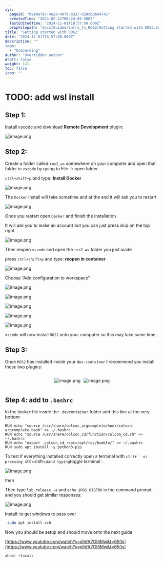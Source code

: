 ```yaml
---
sys:
  pageId: "89e0a78c-4e2b-4070-b327-d28cb0694742"
  createdTime: "2024-08-21T00:24:00.000Z"
  lastEditedTime: "2024-11-01T18:57:00.000Z"
  propFilepath: "docs/Guides/intro_to_ROS2/Getting started with ROS2.md"
title: "Getting started with ROS2"
date: "2024-11-01T18:57:00.000Z"
description: ""
tags:
  - "Onboarding"
author: "Overridden author"
draft: false
weight: 141
toc: false
icon: ""
---
```


# TODO: add wsl install

## Step 1:

[Install vscode](https://code.visualstudio.com/download) and download **Remote Development** plugin:

![image.png](https://prod-files-secure.s3.us-west-2.amazonaws.com/d518164a-d88e-44d1-a4ee-3adb3bd8bce0/efb52993-1881-4a40-b95e-6f020334f022/image.png?X-Amz-Algorithm=AWS4-HMAC-SHA256&X-Amz-Content-Sha256=UNSIGNED-PAYLOAD&X-Amz-Credential=ASIAZI2LB466XWMFC4JS%2F20250222%2Fus-west-2%2Fs3%2Faws4_request&X-Amz-Date=20250222T121151Z&X-Amz-Expires=3600&X-Amz-Security-Token=IQoJb3JpZ2luX2VjEMP%2F%2F%2F%2F%2F%2F%2F%2F%2F%2FwEaCXVzLXdlc3QtMiJHMEUCIQD74hlIxHt%2Fw%2BX7OK7aqcWJwGckhl3wu6f%2FWksZNaGxQAIgf3CUVi4BXmgkCIwubo9OuvJ1W7IdYvxTnPzbp0TJaGsqiAQI7P%2F%2F%2F%2F%2F%2F%2F%2F%2F%2FARAAGgw2Mzc0MjMxODM4MDUiDOZ9ixt41f13eq0JXSrcAzlqYHRGdEELXqV0ry7srdoYi1xds1OK3gm%2Fh%2BdULnBqp5Wk2MhWk3QCGVRHUIVHLl89v78m4UqBXveKnMs0q4bZRN2oh6RpQnhnMhOjcSjrFS%2BkJTOldoCe9LhSD77NLYyPElucVnjjE6qHvcSJNeUq8A1DCv1sDQbl9ZxSnryXrGMtETDEytRgRMaqo6LChasOv0ZylLnq7BhJj%2BgAo0L5venDSGZRUWoOKdd%2FdEqOaghgqYzM6TZWh70bP4Duje%2FxwuZ1zb0EatdX0ISSxR77WCwTTwR91D4dgTp3jT7hPVEYkra32XSk1gYOwUQaq91NFn%2F7ACosMS8lQJYNaJfq8IR%2FCCVm9uftdIBPqi%2F6W3SaAilcZBCOAvF%2Fv5VITDH3Quh1B3bZnfe0PBnVX5N47bdJZUYw7X7%2BzRbnaKu5Uu6sY9wAus7IW1g3bza6yKE7jXL0QNGogbS0wbLvgRy7ZaNL8WawvtXYuJK5HZfOJP%2BmLVW0mp%2F66ZoqnyXLgahO8uZoCUgKw1zA0zefNfIz1ag%2FHewfWiyhffqrvBA5CBEoFPaHx1uoXG6gPZVRWe3v71NrqboQjAc4s%2FV1csas3lFzmU9%2BvoDNJnlKvEaKWWDRuI4iav632KVDMJTk5r0GOqUBdHR03m1SBzzoxPyMIDWqk8J%2FznVecpBy3v8tf6CeE0ebm8lmP7kszpIa6bikiXI3kv5YJHsITpiMz42EaeyRW36HS2Pqap2I9DeOrK1FkdoHmOgi%2BLrSja%2B4UWUFkcPMVOgJbZwURGt6S5c5t4rzs7bzGtWSqvA6ezCOuxfG%2Fj32azPaTO7t3MdyosNzVZDi7kbmlIx6ZYStZGv516sTo88m5ayl&X-Amz-Signature=3d1838917b8bd3d5953c57e89e659cb4fff42bbf39b3f166665ed14c65e8ae8f&X-Amz-SignedHeaders=host&x-id=GetObject)

## Step 2:

Create a folder called `ros2_ws` somewhere on your computer and open that folder in `vscode` by going to File → open folder 

`ctrl+shift+p` and type: **Install Docker**

![image.png](https://prod-files-secure.s3.us-west-2.amazonaws.com/d518164a-d88e-44d1-a4ee-3adb3bd8bce0/2269dc0e-1cd5-47ff-bceb-c04ad9b2eab0/image.png?X-Amz-Algorithm=AWS4-HMAC-SHA256&X-Amz-Content-Sha256=UNSIGNED-PAYLOAD&X-Amz-Credential=ASIAZI2LB466XWMFC4JS%2F20250222%2Fus-west-2%2Fs3%2Faws4_request&X-Amz-Date=20250222T121151Z&X-Amz-Expires=3600&X-Amz-Security-Token=IQoJb3JpZ2luX2VjEMP%2F%2F%2F%2F%2F%2F%2F%2F%2F%2FwEaCXVzLXdlc3QtMiJHMEUCIQD74hlIxHt%2Fw%2BX7OK7aqcWJwGckhl3wu6f%2FWksZNaGxQAIgf3CUVi4BXmgkCIwubo9OuvJ1W7IdYvxTnPzbp0TJaGsqiAQI7P%2F%2F%2F%2F%2F%2F%2F%2F%2F%2FARAAGgw2Mzc0MjMxODM4MDUiDOZ9ixt41f13eq0JXSrcAzlqYHRGdEELXqV0ry7srdoYi1xds1OK3gm%2Fh%2BdULnBqp5Wk2MhWk3QCGVRHUIVHLl89v78m4UqBXveKnMs0q4bZRN2oh6RpQnhnMhOjcSjrFS%2BkJTOldoCe9LhSD77NLYyPElucVnjjE6qHvcSJNeUq8A1DCv1sDQbl9ZxSnryXrGMtETDEytRgRMaqo6LChasOv0ZylLnq7BhJj%2BgAo0L5venDSGZRUWoOKdd%2FdEqOaghgqYzM6TZWh70bP4Duje%2FxwuZ1zb0EatdX0ISSxR77WCwTTwR91D4dgTp3jT7hPVEYkra32XSk1gYOwUQaq91NFn%2F7ACosMS8lQJYNaJfq8IR%2FCCVm9uftdIBPqi%2F6W3SaAilcZBCOAvF%2Fv5VITDH3Quh1B3bZnfe0PBnVX5N47bdJZUYw7X7%2BzRbnaKu5Uu6sY9wAus7IW1g3bza6yKE7jXL0QNGogbS0wbLvgRy7ZaNL8WawvtXYuJK5HZfOJP%2BmLVW0mp%2F66ZoqnyXLgahO8uZoCUgKw1zA0zefNfIz1ag%2FHewfWiyhffqrvBA5CBEoFPaHx1uoXG6gPZVRWe3v71NrqboQjAc4s%2FV1csas3lFzmU9%2BvoDNJnlKvEaKWWDRuI4iav632KVDMJTk5r0GOqUBdHR03m1SBzzoxPyMIDWqk8J%2FznVecpBy3v8tf6CeE0ebm8lmP7kszpIa6bikiXI3kv5YJHsITpiMz42EaeyRW36HS2Pqap2I9DeOrK1FkdoHmOgi%2BLrSja%2B4UWUFkcPMVOgJbZwURGt6S5c5t4rzs7bzGtWSqvA6ezCOuxfG%2Fj32azPaTO7t3MdyosNzVZDi7kbmlIx6ZYStZGv516sTo88m5ayl&X-Amz-Signature=f2849d42df7291c68681e39605bf9ef8cce839bece465ea0de9098bfdf81f8bc&X-Amz-SignedHeaders=host&x-id=GetObject)

The `Docker` install will take sometime and at the end it will ask you to restart

![image.png](https://prod-files-secure.s3.us-west-2.amazonaws.com/d518164a-d88e-44d1-a4ee-3adb3bd8bce0/ed233f78-be33-4b1f-b89c-9c346c0e961e/image.png?X-Amz-Algorithm=AWS4-HMAC-SHA256&X-Amz-Content-Sha256=UNSIGNED-PAYLOAD&X-Amz-Credential=ASIAZI2LB466XWMFC4JS%2F20250222%2Fus-west-2%2Fs3%2Faws4_request&X-Amz-Date=20250222T121151Z&X-Amz-Expires=3600&X-Amz-Security-Token=IQoJb3JpZ2luX2VjEMP%2F%2F%2F%2F%2F%2F%2F%2F%2F%2FwEaCXVzLXdlc3QtMiJHMEUCIQD74hlIxHt%2Fw%2BX7OK7aqcWJwGckhl3wu6f%2FWksZNaGxQAIgf3CUVi4BXmgkCIwubo9OuvJ1W7IdYvxTnPzbp0TJaGsqiAQI7P%2F%2F%2F%2F%2F%2F%2F%2F%2F%2FARAAGgw2Mzc0MjMxODM4MDUiDOZ9ixt41f13eq0JXSrcAzlqYHRGdEELXqV0ry7srdoYi1xds1OK3gm%2Fh%2BdULnBqp5Wk2MhWk3QCGVRHUIVHLl89v78m4UqBXveKnMs0q4bZRN2oh6RpQnhnMhOjcSjrFS%2BkJTOldoCe9LhSD77NLYyPElucVnjjE6qHvcSJNeUq8A1DCv1sDQbl9ZxSnryXrGMtETDEytRgRMaqo6LChasOv0ZylLnq7BhJj%2BgAo0L5venDSGZRUWoOKdd%2FdEqOaghgqYzM6TZWh70bP4Duje%2FxwuZ1zb0EatdX0ISSxR77WCwTTwR91D4dgTp3jT7hPVEYkra32XSk1gYOwUQaq91NFn%2F7ACosMS8lQJYNaJfq8IR%2FCCVm9uftdIBPqi%2F6W3SaAilcZBCOAvF%2Fv5VITDH3Quh1B3bZnfe0PBnVX5N47bdJZUYw7X7%2BzRbnaKu5Uu6sY9wAus7IW1g3bza6yKE7jXL0QNGogbS0wbLvgRy7ZaNL8WawvtXYuJK5HZfOJP%2BmLVW0mp%2F66ZoqnyXLgahO8uZoCUgKw1zA0zefNfIz1ag%2FHewfWiyhffqrvBA5CBEoFPaHx1uoXG6gPZVRWe3v71NrqboQjAc4s%2FV1csas3lFzmU9%2BvoDNJnlKvEaKWWDRuI4iav632KVDMJTk5r0GOqUBdHR03m1SBzzoxPyMIDWqk8J%2FznVecpBy3v8tf6CeE0ebm8lmP7kszpIa6bikiXI3kv5YJHsITpiMz42EaeyRW36HS2Pqap2I9DeOrK1FkdoHmOgi%2BLrSja%2B4UWUFkcPMVOgJbZwURGt6S5c5t4rzs7bzGtWSqvA6ezCOuxfG%2Fj32azPaTO7t3MdyosNzVZDi7kbmlIx6ZYStZGv516sTo88m5ayl&X-Amz-Signature=bd75815b2f08415e985dbcc65833594b2b54ac78a2e3d0a9a9860f5f8eae565d&X-Amz-SignedHeaders=host&x-id=GetObject)

Once you restart open `Docker` and finish the installation

It will ask you to make an account but you can just press skip on the top right

![image.png](https://prod-files-secure.s3.us-west-2.amazonaws.com/d518164a-d88e-44d1-a4ee-3adb3bd8bce0/21010ad9-1659-4fd9-9f59-9932a09b2a3d/image.png?X-Amz-Algorithm=AWS4-HMAC-SHA256&X-Amz-Content-Sha256=UNSIGNED-PAYLOAD&X-Amz-Credential=ASIAZI2LB466XWMFC4JS%2F20250222%2Fus-west-2%2Fs3%2Faws4_request&X-Amz-Date=20250222T121151Z&X-Amz-Expires=3600&X-Amz-Security-Token=IQoJb3JpZ2luX2VjEMP%2F%2F%2F%2F%2F%2F%2F%2F%2F%2FwEaCXVzLXdlc3QtMiJHMEUCIQD74hlIxHt%2Fw%2BX7OK7aqcWJwGckhl3wu6f%2FWksZNaGxQAIgf3CUVi4BXmgkCIwubo9OuvJ1W7IdYvxTnPzbp0TJaGsqiAQI7P%2F%2F%2F%2F%2F%2F%2F%2F%2F%2FARAAGgw2Mzc0MjMxODM4MDUiDOZ9ixt41f13eq0JXSrcAzlqYHRGdEELXqV0ry7srdoYi1xds1OK3gm%2Fh%2BdULnBqp5Wk2MhWk3QCGVRHUIVHLl89v78m4UqBXveKnMs0q4bZRN2oh6RpQnhnMhOjcSjrFS%2BkJTOldoCe9LhSD77NLYyPElucVnjjE6qHvcSJNeUq8A1DCv1sDQbl9ZxSnryXrGMtETDEytRgRMaqo6LChasOv0ZylLnq7BhJj%2BgAo0L5venDSGZRUWoOKdd%2FdEqOaghgqYzM6TZWh70bP4Duje%2FxwuZ1zb0EatdX0ISSxR77WCwTTwR91D4dgTp3jT7hPVEYkra32XSk1gYOwUQaq91NFn%2F7ACosMS8lQJYNaJfq8IR%2FCCVm9uftdIBPqi%2F6W3SaAilcZBCOAvF%2Fv5VITDH3Quh1B3bZnfe0PBnVX5N47bdJZUYw7X7%2BzRbnaKu5Uu6sY9wAus7IW1g3bza6yKE7jXL0QNGogbS0wbLvgRy7ZaNL8WawvtXYuJK5HZfOJP%2BmLVW0mp%2F66ZoqnyXLgahO8uZoCUgKw1zA0zefNfIz1ag%2FHewfWiyhffqrvBA5CBEoFPaHx1uoXG6gPZVRWe3v71NrqboQjAc4s%2FV1csas3lFzmU9%2BvoDNJnlKvEaKWWDRuI4iav632KVDMJTk5r0GOqUBdHR03m1SBzzoxPyMIDWqk8J%2FznVecpBy3v8tf6CeE0ebm8lmP7kszpIa6bikiXI3kv5YJHsITpiMz42EaeyRW36HS2Pqap2I9DeOrK1FkdoHmOgi%2BLrSja%2B4UWUFkcPMVOgJbZwURGt6S5c5t4rzs7bzGtWSqvA6ezCOuxfG%2Fj32azPaTO7t3MdyosNzVZDi7kbmlIx6ZYStZGv516sTo88m5ayl&X-Amz-Signature=d99bd4e0906ee9e5fbebeb8f45d25dcd875057ae546a155f5010defe95bb47d2&X-Amz-SignedHeaders=host&x-id=GetObject)

Then reopen `vscode` and open the `ros2_ws` folder you just made

press `ctrl+shift+p` and type: **reopen in container**

![image.png](https://prod-files-secure.s3.us-west-2.amazonaws.com/d518164a-d88e-44d1-a4ee-3adb3bd8bce0/4e93b8c2-41ad-488c-8095-c74205196118/image.png?X-Amz-Algorithm=AWS4-HMAC-SHA256&X-Amz-Content-Sha256=UNSIGNED-PAYLOAD&X-Amz-Credential=ASIAZI2LB466XWMFC4JS%2F20250222%2Fus-west-2%2Fs3%2Faws4_request&X-Amz-Date=20250222T121151Z&X-Amz-Expires=3600&X-Amz-Security-Token=IQoJb3JpZ2luX2VjEMP%2F%2F%2F%2F%2F%2F%2F%2F%2F%2FwEaCXVzLXdlc3QtMiJHMEUCIQD74hlIxHt%2Fw%2BX7OK7aqcWJwGckhl3wu6f%2FWksZNaGxQAIgf3CUVi4BXmgkCIwubo9OuvJ1W7IdYvxTnPzbp0TJaGsqiAQI7P%2F%2F%2F%2F%2F%2F%2F%2F%2F%2FARAAGgw2Mzc0MjMxODM4MDUiDOZ9ixt41f13eq0JXSrcAzlqYHRGdEELXqV0ry7srdoYi1xds1OK3gm%2Fh%2BdULnBqp5Wk2MhWk3QCGVRHUIVHLl89v78m4UqBXveKnMs0q4bZRN2oh6RpQnhnMhOjcSjrFS%2BkJTOldoCe9LhSD77NLYyPElucVnjjE6qHvcSJNeUq8A1DCv1sDQbl9ZxSnryXrGMtETDEytRgRMaqo6LChasOv0ZylLnq7BhJj%2BgAo0L5venDSGZRUWoOKdd%2FdEqOaghgqYzM6TZWh70bP4Duje%2FxwuZ1zb0EatdX0ISSxR77WCwTTwR91D4dgTp3jT7hPVEYkra32XSk1gYOwUQaq91NFn%2F7ACosMS8lQJYNaJfq8IR%2FCCVm9uftdIBPqi%2F6W3SaAilcZBCOAvF%2Fv5VITDH3Quh1B3bZnfe0PBnVX5N47bdJZUYw7X7%2BzRbnaKu5Uu6sY9wAus7IW1g3bza6yKE7jXL0QNGogbS0wbLvgRy7ZaNL8WawvtXYuJK5HZfOJP%2BmLVW0mp%2F66ZoqnyXLgahO8uZoCUgKw1zA0zefNfIz1ag%2FHewfWiyhffqrvBA5CBEoFPaHx1uoXG6gPZVRWe3v71NrqboQjAc4s%2FV1csas3lFzmU9%2BvoDNJnlKvEaKWWDRuI4iav632KVDMJTk5r0GOqUBdHR03m1SBzzoxPyMIDWqk8J%2FznVecpBy3v8tf6CeE0ebm8lmP7kszpIa6bikiXI3kv5YJHsITpiMz42EaeyRW36HS2Pqap2I9DeOrK1FkdoHmOgi%2BLrSja%2B4UWUFkcPMVOgJbZwURGt6S5c5t4rzs7bzGtWSqvA6ezCOuxfG%2Fj32azPaTO7t3MdyosNzVZDi7kbmlIx6ZYStZGv516sTo88m5ayl&X-Amz-Signature=7ec7d17b9d9a09b947cd33ce68c8f7890c473d7ae58508e45ef734861445971f&X-Amz-SignedHeaders=host&x-id=GetObject)

Choose “Add configuration to workspace”

![image.png](https://prod-files-secure.s3.us-west-2.amazonaws.com/d518164a-d88e-44d1-a4ee-3adb3bd8bce0/9560b282-5060-4989-ba37-97e7b2c22476/image.png?X-Amz-Algorithm=AWS4-HMAC-SHA256&X-Amz-Content-Sha256=UNSIGNED-PAYLOAD&X-Amz-Credential=ASIAZI2LB466XWMFC4JS%2F20250222%2Fus-west-2%2Fs3%2Faws4_request&X-Amz-Date=20250222T121151Z&X-Amz-Expires=3600&X-Amz-Security-Token=IQoJb3JpZ2luX2VjEMP%2F%2F%2F%2F%2F%2F%2F%2F%2F%2FwEaCXVzLXdlc3QtMiJHMEUCIQD74hlIxHt%2Fw%2BX7OK7aqcWJwGckhl3wu6f%2FWksZNaGxQAIgf3CUVi4BXmgkCIwubo9OuvJ1W7IdYvxTnPzbp0TJaGsqiAQI7P%2F%2F%2F%2F%2F%2F%2F%2F%2F%2FARAAGgw2Mzc0MjMxODM4MDUiDOZ9ixt41f13eq0JXSrcAzlqYHRGdEELXqV0ry7srdoYi1xds1OK3gm%2Fh%2BdULnBqp5Wk2MhWk3QCGVRHUIVHLl89v78m4UqBXveKnMs0q4bZRN2oh6RpQnhnMhOjcSjrFS%2BkJTOldoCe9LhSD77NLYyPElucVnjjE6qHvcSJNeUq8A1DCv1sDQbl9ZxSnryXrGMtETDEytRgRMaqo6LChasOv0ZylLnq7BhJj%2BgAo0L5venDSGZRUWoOKdd%2FdEqOaghgqYzM6TZWh70bP4Duje%2FxwuZ1zb0EatdX0ISSxR77WCwTTwR91D4dgTp3jT7hPVEYkra32XSk1gYOwUQaq91NFn%2F7ACosMS8lQJYNaJfq8IR%2FCCVm9uftdIBPqi%2F6W3SaAilcZBCOAvF%2Fv5VITDH3Quh1B3bZnfe0PBnVX5N47bdJZUYw7X7%2BzRbnaKu5Uu6sY9wAus7IW1g3bza6yKE7jXL0QNGogbS0wbLvgRy7ZaNL8WawvtXYuJK5HZfOJP%2BmLVW0mp%2F66ZoqnyXLgahO8uZoCUgKw1zA0zefNfIz1ag%2FHewfWiyhffqrvBA5CBEoFPaHx1uoXG6gPZVRWe3v71NrqboQjAc4s%2FV1csas3lFzmU9%2BvoDNJnlKvEaKWWDRuI4iav632KVDMJTk5r0GOqUBdHR03m1SBzzoxPyMIDWqk8J%2FznVecpBy3v8tf6CeE0ebm8lmP7kszpIa6bikiXI3kv5YJHsITpiMz42EaeyRW36HS2Pqap2I9DeOrK1FkdoHmOgi%2BLrSja%2B4UWUFkcPMVOgJbZwURGt6S5c5t4rzs7bzGtWSqvA6ezCOuxfG%2Fj32azPaTO7t3MdyosNzVZDi7kbmlIx6ZYStZGv516sTo88m5ayl&X-Amz-Signature=08c8f8f7c52ea9aaf5e6d3a31f8911eb0b5af463e4ad593153e97527fd749d8a&X-Amz-SignedHeaders=host&x-id=GetObject)

![image.png](https://prod-files-secure.s3.us-west-2.amazonaws.com/d518164a-d88e-44d1-a4ee-3adb3bd8bce0/2ee63f81-886b-48e8-a553-dc6e5eac99e4/image.png?X-Amz-Algorithm=AWS4-HMAC-SHA256&X-Amz-Content-Sha256=UNSIGNED-PAYLOAD&X-Amz-Credential=ASIAZI2LB466XWMFC4JS%2F20250222%2Fus-west-2%2Fs3%2Faws4_request&X-Amz-Date=20250222T121151Z&X-Amz-Expires=3600&X-Amz-Security-Token=IQoJb3JpZ2luX2VjEMP%2F%2F%2F%2F%2F%2F%2F%2F%2F%2FwEaCXVzLXdlc3QtMiJHMEUCIQD74hlIxHt%2Fw%2BX7OK7aqcWJwGckhl3wu6f%2FWksZNaGxQAIgf3CUVi4BXmgkCIwubo9OuvJ1W7IdYvxTnPzbp0TJaGsqiAQI7P%2F%2F%2F%2F%2F%2F%2F%2F%2F%2FARAAGgw2Mzc0MjMxODM4MDUiDOZ9ixt41f13eq0JXSrcAzlqYHRGdEELXqV0ry7srdoYi1xds1OK3gm%2Fh%2BdULnBqp5Wk2MhWk3QCGVRHUIVHLl89v78m4UqBXveKnMs0q4bZRN2oh6RpQnhnMhOjcSjrFS%2BkJTOldoCe9LhSD77NLYyPElucVnjjE6qHvcSJNeUq8A1DCv1sDQbl9ZxSnryXrGMtETDEytRgRMaqo6LChasOv0ZylLnq7BhJj%2BgAo0L5venDSGZRUWoOKdd%2FdEqOaghgqYzM6TZWh70bP4Duje%2FxwuZ1zb0EatdX0ISSxR77WCwTTwR91D4dgTp3jT7hPVEYkra32XSk1gYOwUQaq91NFn%2F7ACosMS8lQJYNaJfq8IR%2FCCVm9uftdIBPqi%2F6W3SaAilcZBCOAvF%2Fv5VITDH3Quh1B3bZnfe0PBnVX5N47bdJZUYw7X7%2BzRbnaKu5Uu6sY9wAus7IW1g3bza6yKE7jXL0QNGogbS0wbLvgRy7ZaNL8WawvtXYuJK5HZfOJP%2BmLVW0mp%2F66ZoqnyXLgahO8uZoCUgKw1zA0zefNfIz1ag%2FHewfWiyhffqrvBA5CBEoFPaHx1uoXG6gPZVRWe3v71NrqboQjAc4s%2FV1csas3lFzmU9%2BvoDNJnlKvEaKWWDRuI4iav632KVDMJTk5r0GOqUBdHR03m1SBzzoxPyMIDWqk8J%2FznVecpBy3v8tf6CeE0ebm8lmP7kszpIa6bikiXI3kv5YJHsITpiMz42EaeyRW36HS2Pqap2I9DeOrK1FkdoHmOgi%2BLrSja%2B4UWUFkcPMVOgJbZwURGt6S5c5t4rzs7bzGtWSqvA6ezCOuxfG%2Fj32azPaTO7t3MdyosNzVZDi7kbmlIx6ZYStZGv516sTo88m5ayl&X-Amz-Signature=eada916297b3e34d24015edcd920806ff689c598b2272921e386cf10cf437b57&X-Amz-SignedHeaders=host&x-id=GetObject)

![image.png](https://prod-files-secure.s3.us-west-2.amazonaws.com/d518164a-d88e-44d1-a4ee-3adb3bd8bce0/ae1580b2-b048-407e-aed9-b584224a7a04/image.png?X-Amz-Algorithm=AWS4-HMAC-SHA256&X-Amz-Content-Sha256=UNSIGNED-PAYLOAD&X-Amz-Credential=ASIAZI2LB466XWMFC4JS%2F20250222%2Fus-west-2%2Fs3%2Faws4_request&X-Amz-Date=20250222T121151Z&X-Amz-Expires=3600&X-Amz-Security-Token=IQoJb3JpZ2luX2VjEMP%2F%2F%2F%2F%2F%2F%2F%2F%2F%2FwEaCXVzLXdlc3QtMiJHMEUCIQD74hlIxHt%2Fw%2BX7OK7aqcWJwGckhl3wu6f%2FWksZNaGxQAIgf3CUVi4BXmgkCIwubo9OuvJ1W7IdYvxTnPzbp0TJaGsqiAQI7P%2F%2F%2F%2F%2F%2F%2F%2F%2F%2FARAAGgw2Mzc0MjMxODM4MDUiDOZ9ixt41f13eq0JXSrcAzlqYHRGdEELXqV0ry7srdoYi1xds1OK3gm%2Fh%2BdULnBqp5Wk2MhWk3QCGVRHUIVHLl89v78m4UqBXveKnMs0q4bZRN2oh6RpQnhnMhOjcSjrFS%2BkJTOldoCe9LhSD77NLYyPElucVnjjE6qHvcSJNeUq8A1DCv1sDQbl9ZxSnryXrGMtETDEytRgRMaqo6LChasOv0ZylLnq7BhJj%2BgAo0L5venDSGZRUWoOKdd%2FdEqOaghgqYzM6TZWh70bP4Duje%2FxwuZ1zb0EatdX0ISSxR77WCwTTwR91D4dgTp3jT7hPVEYkra32XSk1gYOwUQaq91NFn%2F7ACosMS8lQJYNaJfq8IR%2FCCVm9uftdIBPqi%2F6W3SaAilcZBCOAvF%2Fv5VITDH3Quh1B3bZnfe0PBnVX5N47bdJZUYw7X7%2BzRbnaKu5Uu6sY9wAus7IW1g3bza6yKE7jXL0QNGogbS0wbLvgRy7ZaNL8WawvtXYuJK5HZfOJP%2BmLVW0mp%2F66ZoqnyXLgahO8uZoCUgKw1zA0zefNfIz1ag%2FHewfWiyhffqrvBA5CBEoFPaHx1uoXG6gPZVRWe3v71NrqboQjAc4s%2FV1csas3lFzmU9%2BvoDNJnlKvEaKWWDRuI4iav632KVDMJTk5r0GOqUBdHR03m1SBzzoxPyMIDWqk8J%2FznVecpBy3v8tf6CeE0ebm8lmP7kszpIa6bikiXI3kv5YJHsITpiMz42EaeyRW36HS2Pqap2I9DeOrK1FkdoHmOgi%2BLrSja%2B4UWUFkcPMVOgJbZwURGt6S5c5t4rzs7bzGtWSqvA6ezCOuxfG%2Fj32azPaTO7t3MdyosNzVZDi7kbmlIx6ZYStZGv516sTo88m5ayl&X-Amz-Signature=1aa4c62962530f28cec12bf16018da828c843130b946e5fb8b48a7439358ace0&X-Amz-SignedHeaders=host&x-id=GetObject)

![image.png](https://prod-files-secure.s3.us-west-2.amazonaws.com/d518164a-d88e-44d1-a4ee-3adb3bd8bce0/53255b28-f75e-430f-b9e3-c0ac8577e42b/image.png?X-Amz-Algorithm=AWS4-HMAC-SHA256&X-Amz-Content-Sha256=UNSIGNED-PAYLOAD&X-Amz-Credential=ASIAZI2LB466XWMFC4JS%2F20250222%2Fus-west-2%2Fs3%2Faws4_request&X-Amz-Date=20250222T121151Z&X-Amz-Expires=3600&X-Amz-Security-Token=IQoJb3JpZ2luX2VjEMP%2F%2F%2F%2F%2F%2F%2F%2F%2F%2FwEaCXVzLXdlc3QtMiJHMEUCIQD74hlIxHt%2Fw%2BX7OK7aqcWJwGckhl3wu6f%2FWksZNaGxQAIgf3CUVi4BXmgkCIwubo9OuvJ1W7IdYvxTnPzbp0TJaGsqiAQI7P%2F%2F%2F%2F%2F%2F%2F%2F%2F%2FARAAGgw2Mzc0MjMxODM4MDUiDOZ9ixt41f13eq0JXSrcAzlqYHRGdEELXqV0ry7srdoYi1xds1OK3gm%2Fh%2BdULnBqp5Wk2MhWk3QCGVRHUIVHLl89v78m4UqBXveKnMs0q4bZRN2oh6RpQnhnMhOjcSjrFS%2BkJTOldoCe9LhSD77NLYyPElucVnjjE6qHvcSJNeUq8A1DCv1sDQbl9ZxSnryXrGMtETDEytRgRMaqo6LChasOv0ZylLnq7BhJj%2BgAo0L5venDSGZRUWoOKdd%2FdEqOaghgqYzM6TZWh70bP4Duje%2FxwuZ1zb0EatdX0ISSxR77WCwTTwR91D4dgTp3jT7hPVEYkra32XSk1gYOwUQaq91NFn%2F7ACosMS8lQJYNaJfq8IR%2FCCVm9uftdIBPqi%2F6W3SaAilcZBCOAvF%2Fv5VITDH3Quh1B3bZnfe0PBnVX5N47bdJZUYw7X7%2BzRbnaKu5Uu6sY9wAus7IW1g3bza6yKE7jXL0QNGogbS0wbLvgRy7ZaNL8WawvtXYuJK5HZfOJP%2BmLVW0mp%2F66ZoqnyXLgahO8uZoCUgKw1zA0zefNfIz1ag%2FHewfWiyhffqrvBA5CBEoFPaHx1uoXG6gPZVRWe3v71NrqboQjAc4s%2FV1csas3lFzmU9%2BvoDNJnlKvEaKWWDRuI4iav632KVDMJTk5r0GOqUBdHR03m1SBzzoxPyMIDWqk8J%2FznVecpBy3v8tf6CeE0ebm8lmP7kszpIa6bikiXI3kv5YJHsITpiMz42EaeyRW36HS2Pqap2I9DeOrK1FkdoHmOgi%2BLrSja%2B4UWUFkcPMVOgJbZwURGt6S5c5t4rzs7bzGtWSqvA6ezCOuxfG%2Fj32azPaTO7t3MdyosNzVZDi7kbmlIx6ZYStZGv516sTo88m5ayl&X-Amz-Signature=6708cf7f1a21d23dfb137eac8946d815ae5716ee0e8b079ef14ef3e42370dec0&X-Amz-SignedHeaders=host&x-id=GetObject)

![image.png](https://prod-files-secure.s3.us-west-2.amazonaws.com/d518164a-d88e-44d1-a4ee-3adb3bd8bce0/7c562767-5af9-4ffb-97d1-327bcdf4ee00/image.png?X-Amz-Algorithm=AWS4-HMAC-SHA256&X-Amz-Content-Sha256=UNSIGNED-PAYLOAD&X-Amz-Credential=ASIAZI2LB466XWMFC4JS%2F20250222%2Fus-west-2%2Fs3%2Faws4_request&X-Amz-Date=20250222T121151Z&X-Amz-Expires=3600&X-Amz-Security-Token=IQoJb3JpZ2luX2VjEMP%2F%2F%2F%2F%2F%2F%2F%2F%2F%2FwEaCXVzLXdlc3QtMiJHMEUCIQD74hlIxHt%2Fw%2BX7OK7aqcWJwGckhl3wu6f%2FWksZNaGxQAIgf3CUVi4BXmgkCIwubo9OuvJ1W7IdYvxTnPzbp0TJaGsqiAQI7P%2F%2F%2F%2F%2F%2F%2F%2F%2F%2FARAAGgw2Mzc0MjMxODM4MDUiDOZ9ixt41f13eq0JXSrcAzlqYHRGdEELXqV0ry7srdoYi1xds1OK3gm%2Fh%2BdULnBqp5Wk2MhWk3QCGVRHUIVHLl89v78m4UqBXveKnMs0q4bZRN2oh6RpQnhnMhOjcSjrFS%2BkJTOldoCe9LhSD77NLYyPElucVnjjE6qHvcSJNeUq8A1DCv1sDQbl9ZxSnryXrGMtETDEytRgRMaqo6LChasOv0ZylLnq7BhJj%2BgAo0L5venDSGZRUWoOKdd%2FdEqOaghgqYzM6TZWh70bP4Duje%2FxwuZ1zb0EatdX0ISSxR77WCwTTwR91D4dgTp3jT7hPVEYkra32XSk1gYOwUQaq91NFn%2F7ACosMS8lQJYNaJfq8IR%2FCCVm9uftdIBPqi%2F6W3SaAilcZBCOAvF%2Fv5VITDH3Quh1B3bZnfe0PBnVX5N47bdJZUYw7X7%2BzRbnaKu5Uu6sY9wAus7IW1g3bza6yKE7jXL0QNGogbS0wbLvgRy7ZaNL8WawvtXYuJK5HZfOJP%2BmLVW0mp%2F66ZoqnyXLgahO8uZoCUgKw1zA0zefNfIz1ag%2FHewfWiyhffqrvBA5CBEoFPaHx1uoXG6gPZVRWe3v71NrqboQjAc4s%2FV1csas3lFzmU9%2BvoDNJnlKvEaKWWDRuI4iav632KVDMJTk5r0GOqUBdHR03m1SBzzoxPyMIDWqk8J%2FznVecpBy3v8tf6CeE0ebm8lmP7kszpIa6bikiXI3kv5YJHsITpiMz42EaeyRW36HS2Pqap2I9DeOrK1FkdoHmOgi%2BLrSja%2B4UWUFkcPMVOgJbZwURGt6S5c5t4rzs7bzGtWSqvA6ezCOuxfG%2Fj32azPaTO7t3MdyosNzVZDi7kbmlIx6ZYStZGv516sTo88m5ayl&X-Amz-Signature=5d815831cb9f92960a4519b93bf664bc53365bb0a729b5fb72d0b362d6eee01f&X-Amz-SignedHeaders=host&x-id=GetObject)

`vscode` will now install `ROS2` onto your computer so this may take some time.

## Step 3:

Once `ROS2` has installed inside your `dev-container` I recommend you install these two plugins:

<div style="display: flex;flex-direction: row; column-gap:10px; max-width: 630px;justify-content: center;">
<div>

![image.png](https://prod-files-secure.s3.us-west-2.amazonaws.com/d518164a-d88e-44d1-a4ee-3adb3bd8bce0/3fc3d550-5a54-4ba1-ba6b-faa01cdb7369/image.png?X-Amz-Algorithm=AWS4-HMAC-SHA256&X-Amz-Content-Sha256=UNSIGNED-PAYLOAD&X-Amz-Credential=ASIAZI2LB466ZI2OEQAK%2F20250222%2Fus-west-2%2Fs3%2Faws4_request&X-Amz-Date=20250222T121152Z&X-Amz-Expires=3600&X-Amz-Security-Token=IQoJb3JpZ2luX2VjEMT%2F%2F%2F%2F%2F%2F%2F%2F%2F%2FwEaCXVzLXdlc3QtMiJHMEUCIDWhToxhmjuTNZvuVRG1uP7eH9vTohq%2BhHV3jh%2Bs3K%2FiAiEA1%2BwfGPhNke91ksSAxD6vSinxrFcoJTyRWaJ33jRK3cQqiAQI7P%2F%2F%2F%2F%2F%2F%2F%2F%2F%2FARAAGgw2Mzc0MjMxODM4MDUiDGCAStwkWw6%2FZ9ZySSrcA23qX0L08HEihT6V%2B2zHe52A11W8buSx30qAGVjcKUjPhKwFoGzpfZpVz9x5eUQWNqBVDfzf%2F0bXYfOsrTVBCNvlAHcJJmuXk5CjbDc6T1eErVIG%2BtiLJEtcUCSR2bYtkiEBVoMu%2FqGhol1KtVSNwmK0qcj5A5ZpTmT7jCrjNx8sI%2FwJEFjgLDSHlfZCSLtcq1j2WAJGfBhuVSZhQhHFUjbI0ADx2pjOnV7y9CrCNNFAnGcRl%2FXqD9SIR3cGC93gf%2FkqExHcLP2k9i2HsE7po4dpVzk0z9CDAC9nERoB6OzNaql1iDsu92j08jDPsboF8jB6WGowebIdClmtQgOaEfLeGk0NpzbQ4A4ajq4EV%2BM6nfokPu81IBwIiWPiVP5lhtZwLkkJ3bjP0Cg1h2GiZpfUh4oQ7qmn%2FWXRiXgX39AfNX%2BZVhOnABFW2%2FaI2t3paUXVPzalYq9UvreJMxRvcFRz7BWyMX1X4jC4KtEnXOC8DFzF%2BPpF%2FW3oEYMqdeaWxrC7py6BP6y6IYGiP4dBczZr7KDN7yaz3EREeJwQ%2FYg47nwR3Rl8kG%2B%2Fo43YyVBCg76XAJkdcHNICXlM9v2q7xzlPvVLR1ul9IeOD9T4KZQ65OM0OtWMLAfmgbtVMLXl5r0GOqUBPu5wfbnXsivnaqqWiucfjD6EqzJuDs7pB2b9hpXo4MVnsf92v4s4Mhhzu2bnVlp9uhHGBrTWvoXGEEGFUWeAl1e49XIH28WkO02W5jTApkJLXhPdlb8zs91nG2lXqYGfY6LxifWEqNH1qatwlt47q60x1Flo7avrqDsQ9MNn3BIfoYXaHT%2Bmm%2F0qu6Asg9eda5HEDThN6KGIyMhQRCh8644J%2BAaj&X-Amz-Signature=0a375759f5dea6f76dfcd0e3016c0b4c730db1768285472303393407403bed7d&X-Amz-SignedHeaders=host&x-id=GetObject)

</div>
<div>

![image.png](https://prod-files-secure.s3.us-west-2.amazonaws.com/d518164a-d88e-44d1-a4ee-3adb3bd8bce0/d994cc66-13c2-4093-a5a3-f84cf4601a82/image.png?X-Amz-Algorithm=AWS4-HMAC-SHA256&X-Amz-Content-Sha256=UNSIGNED-PAYLOAD&X-Amz-Credential=ASIAZI2LB4662JBI7N75%2F20250222%2Fus-west-2%2Fs3%2Faws4_request&X-Amz-Date=20250222T121153Z&X-Amz-Expires=3600&X-Amz-Security-Token=IQoJb3JpZ2luX2VjEMP%2F%2F%2F%2F%2F%2F%2F%2F%2F%2FwEaCXVzLXdlc3QtMiJGMEQCIFZYCIKdu7S0sIXCGEN9ZyGOy2YpJ3WeMVKO0M6lLFp%2FAiAJgCAmQ2%2F41UrDnbIXJWQTeCCZZ8uR7TfTDovX%2Bvwa0CqIBAjs%2F%2F%2F%2F%2F%2F%2F%2F%2F%2F8BEAAaDDYzNzQyMzE4MzgwNSIMZgfTv03k677DW%2Fi8KtwDaK1nRO1OM%2BPyZvb%2B6g18M5opk%2Buy%2BnMzWD%2F4p5N4JzNEg28I7Ax2pTCx5RY%2FQEd99a%2BgJI6E38dVhbjO%2B2rAYhv1wxGpSt2RwJYazLNPrBoLOVNRLKaLo1euG%2FYVQU8mfohzXoBepDhasiSYpRFm5LZ%2BPtlnEKEifMARf1cNaRXw6%2BnhU0X0%2F5vtGUrpGYvwEHasKNRIjPuUuVp%2BRFGroPwdwPT8Rj2dMqse1FyGzxw9bO5Ykf8ert37RBGsCkEgkjxXXnmZAt978n1EUB6ED2bOk09TYyvrXuhdAaKRSb4uHvZEVsMI2PqNi7Qf5CAyxvH3XLSi%2BQ%2Bxcs%2F5xAWFChNmTOq9nhTcCh3KqAvXmQYBHwGZrGJR%2Bjf%2FGW419D1UoMFrISkoiki8RWTg8LuKtnyV4BTs%2FN4zIaD6EpmlZMSdXyE6O2QagbUiOpXHhoPIjeSe1m6NlJgw9r3QBLKgghO3uEngyC0JfySZKXPWJRAubo3HRdPVNX5V4X%2BVJ2ExWa%2BoHaixEqgKK%2F5RsOLhrtHI9kaJQthRoceYnpxSaYVerilZnktvkpVF52cherkX4BvC5eCDnTDBe99UfCLRzbnn5e0HxK4SvGxWim3TXbE39NKEXpog6f6dk0Iwi8%2FmvQY6pgGcaKkRpuEVFkKoL81Sslq%2BoN8DO1rwMLWyV94%2F%2BU2VQM1ekIjCshgYTfaoLqMSyQO7dy%2BZv%2BSuPzvrcGsNBjhjWTwHJczravix3JMdFAl4mMw60kFuRFcjszDpiQYEjngIRer9%2F9SL7h%2B5SHqih5QxMphra8K8WEg36aNDTeRA9%2FJ7RsIee%2FQKsTwGJ0Tgk7fIGIP%2BwJLZHVFnncviZVaQyX9G4PUG&X-Amz-Signature=159cc37a7c8bc305f3111c6b4dfed03279f5a35110b391a8de3a9cb6b779c44e&X-Amz-SignedHeaders=host&x-id=GetObject)

</div>
</div>

## Step 4: add to `.bashrc`

In the `Docker` file inside the `.devcontainer` folder add this line at the very bottom: 

```docker
RUN echo "source /usr/share/colcon_argcomplete/hook/colcon-argcomplete.bash" >> ~/.bashrc
RUN echo "source /usr/share/colcon_cd/function/colcon_cd.sh" >> ~/.bashrc
RUN echo "export _colcon_cd_root=/opt/ros/humble/" >> ~/.bashrc
RUN sudo apt install -y python3-pip 
```

To test if everything installed correctly open a terminal with `ctrl+`` or pressing `ctrl+shift+p` and typing `toggle terminal`:

![image.png](https://prod-files-secure.s3.us-west-2.amazonaws.com/d518164a-d88e-44d1-a4ee-3adb3bd8bce0/6a4943d8-b04e-4c02-9a58-775f3384d1a5/image.png?X-Amz-Algorithm=AWS4-HMAC-SHA256&X-Amz-Content-Sha256=UNSIGNED-PAYLOAD&X-Amz-Credential=ASIAZI2LB466XWMFC4JS%2F20250222%2Fus-west-2%2Fs3%2Faws4_request&X-Amz-Date=20250222T121151Z&X-Amz-Expires=3600&X-Amz-Security-Token=IQoJb3JpZ2luX2VjEMP%2F%2F%2F%2F%2F%2F%2F%2F%2F%2FwEaCXVzLXdlc3QtMiJHMEUCIQD74hlIxHt%2Fw%2BX7OK7aqcWJwGckhl3wu6f%2FWksZNaGxQAIgf3CUVi4BXmgkCIwubo9OuvJ1W7IdYvxTnPzbp0TJaGsqiAQI7P%2F%2F%2F%2F%2F%2F%2F%2F%2F%2FARAAGgw2Mzc0MjMxODM4MDUiDOZ9ixt41f13eq0JXSrcAzlqYHRGdEELXqV0ry7srdoYi1xds1OK3gm%2Fh%2BdULnBqp5Wk2MhWk3QCGVRHUIVHLl89v78m4UqBXveKnMs0q4bZRN2oh6RpQnhnMhOjcSjrFS%2BkJTOldoCe9LhSD77NLYyPElucVnjjE6qHvcSJNeUq8A1DCv1sDQbl9ZxSnryXrGMtETDEytRgRMaqo6LChasOv0ZylLnq7BhJj%2BgAo0L5venDSGZRUWoOKdd%2FdEqOaghgqYzM6TZWh70bP4Duje%2FxwuZ1zb0EatdX0ISSxR77WCwTTwR91D4dgTp3jT7hPVEYkra32XSk1gYOwUQaq91NFn%2F7ACosMS8lQJYNaJfq8IR%2FCCVm9uftdIBPqi%2F6W3SaAilcZBCOAvF%2Fv5VITDH3Quh1B3bZnfe0PBnVX5N47bdJZUYw7X7%2BzRbnaKu5Uu6sY9wAus7IW1g3bza6yKE7jXL0QNGogbS0wbLvgRy7ZaNL8WawvtXYuJK5HZfOJP%2BmLVW0mp%2F66ZoqnyXLgahO8uZoCUgKw1zA0zefNfIz1ag%2FHewfWiyhffqrvBA5CBEoFPaHx1uoXG6gPZVRWe3v71NrqboQjAc4s%2FV1csas3lFzmU9%2BvoDNJnlKvEaKWWDRuI4iav632KVDMJTk5r0GOqUBdHR03m1SBzzoxPyMIDWqk8J%2FznVecpBy3v8tf6CeE0ebm8lmP7kszpIa6bikiXI3kv5YJHsITpiMz42EaeyRW36HS2Pqap2I9DeOrK1FkdoHmOgi%2BLrSja%2B4UWUFkcPMVOgJbZwURGt6S5c5t4rzs7bzGtWSqvA6ezCOuxfG%2Fj32azPaTO7t3MdyosNzVZDi7kbmlIx6ZYStZGv516sTo88m5ayl&X-Amz-Signature=33f9175e4d5a90ae692ca333ba782b659a219921849fed0a50d8ae62d99b0efc&X-Amz-SignedHeaders=host&x-id=GetObject)

then 

Then type `lsb_release -a` and `echo $ROS_DISTRO` in the command prompt and you should get similar responses:

![image.png](https://prod-files-secure.s3.us-west-2.amazonaws.com/d518164a-d88e-44d1-a4ee-3adb3bd8bce0/3e635dec-a805-4e85-8b9e-d000e5b71a4e/image.png?X-Amz-Algorithm=AWS4-HMAC-SHA256&X-Amz-Content-Sha256=UNSIGNED-PAYLOAD&X-Amz-Credential=ASIAZI2LB466XWMFC4JS%2F20250222%2Fus-west-2%2Fs3%2Faws4_request&X-Amz-Date=20250222T121151Z&X-Amz-Expires=3600&X-Amz-Security-Token=IQoJb3JpZ2luX2VjEMP%2F%2F%2F%2F%2F%2F%2F%2F%2F%2FwEaCXVzLXdlc3QtMiJHMEUCIQD74hlIxHt%2Fw%2BX7OK7aqcWJwGckhl3wu6f%2FWksZNaGxQAIgf3CUVi4BXmgkCIwubo9OuvJ1W7IdYvxTnPzbp0TJaGsqiAQI7P%2F%2F%2F%2F%2F%2F%2F%2F%2F%2FARAAGgw2Mzc0MjMxODM4MDUiDOZ9ixt41f13eq0JXSrcAzlqYHRGdEELXqV0ry7srdoYi1xds1OK3gm%2Fh%2BdULnBqp5Wk2MhWk3QCGVRHUIVHLl89v78m4UqBXveKnMs0q4bZRN2oh6RpQnhnMhOjcSjrFS%2BkJTOldoCe9LhSD77NLYyPElucVnjjE6qHvcSJNeUq8A1DCv1sDQbl9ZxSnryXrGMtETDEytRgRMaqo6LChasOv0ZylLnq7BhJj%2BgAo0L5venDSGZRUWoOKdd%2FdEqOaghgqYzM6TZWh70bP4Duje%2FxwuZ1zb0EatdX0ISSxR77WCwTTwR91D4dgTp3jT7hPVEYkra32XSk1gYOwUQaq91NFn%2F7ACosMS8lQJYNaJfq8IR%2FCCVm9uftdIBPqi%2F6W3SaAilcZBCOAvF%2Fv5VITDH3Quh1B3bZnfe0PBnVX5N47bdJZUYw7X7%2BzRbnaKu5Uu6sY9wAus7IW1g3bza6yKE7jXL0QNGogbS0wbLvgRy7ZaNL8WawvtXYuJK5HZfOJP%2BmLVW0mp%2F66ZoqnyXLgahO8uZoCUgKw1zA0zefNfIz1ag%2FHewfWiyhffqrvBA5CBEoFPaHx1uoXG6gPZVRWe3v71NrqboQjAc4s%2FV1csas3lFzmU9%2BvoDNJnlKvEaKWWDRuI4iav632KVDMJTk5r0GOqUBdHR03m1SBzzoxPyMIDWqk8J%2FznVecpBy3v8tf6CeE0ebm8lmP7kszpIa6bikiXI3kv5YJHsITpiMz42EaeyRW36HS2Pqap2I9DeOrK1FkdoHmOgi%2BLrSja%2B4UWUFkcPMVOgJbZwURGt6S5c5t4rzs7bzGtWSqvA6ezCOuxfG%2Fj32azPaTO7t3MdyosNzVZDi7kbmlIx6ZYStZGv516sTo88m5ayl&X-Amz-Signature=f2a55297b6fa15e40c70dc0ff9f621f0b21261efccb57de0f176f46634d35afa&X-Amz-SignedHeaders=host&x-id=GetObject)

Install:  to get windows to pass over

```bash
 sudo apt install xcb
```

Now you should be setup and should move onto the next guide 

[https://www.youtube.com/watch?v=dihfA7Ol6Mw&t=650s](https://www.youtube.com/watch?v=dihfA7Ol6Mw&t=650s)

```python
xhost +local:
```
